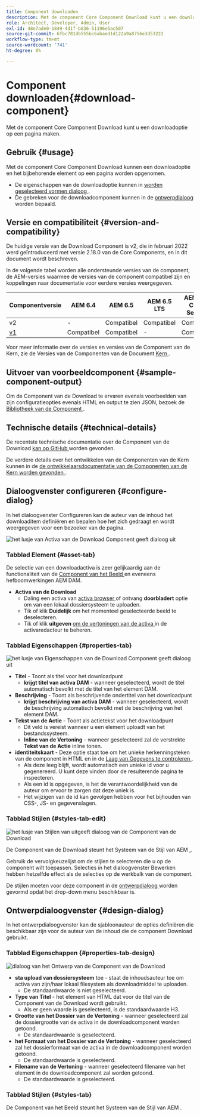```yaml
---
title: Component downloaden
description: Met de component Core Component Download kunt u een downloadoptie op een pagina maken.
role: Architect, Developer, Admin, User
exl-id: 48e7ade0-b849-4d1f-b836-51196e5ac507
source-git-commit: 6fbc781db555bc6abaed1d122a9a8756e3d53222
workflow-type: tm+mt
source-wordcount: '741'
ht-degree: 0%

---
```


# Component downloaden{#download-component}

Met de component Core Component Download kunt u een downloadoptie op een pagina maken.

## Gebruik {#usage}

Met de component Core Component Download kunnen een downloadoptie en het bijbehorende element op een pagina worden opgenomen.

* De eigenschappen van de downloadoptie kunnen in [ worden geselecteerd vormen dialoog ](#configure-dialog).
* De gebreken voor de downloadcomponent kunnen in de [ ontwerpdialoog ](#design-dialog) worden bepaald.

## Versie en compatibiliteit {#version-and-compatibility}

De huidige versie van de Download Component is v2, die in februari 2022 werd geïntroduceerd met versie 2.18.0 van de Core Components, en in dit document wordt beschreven.

In de volgende tabel worden alle ondersteunde versies van de component, de AEM-versies waarmee de versies van de component compatibel zijn en koppelingen naar documentatie voor eerdere versies weergegeven.

| Componentversie | AEM 6.4 | AEM 6.5 | AEM 6.5 LTS | AEM as a Cloud Service |
|--- |--- |---|---|---|
| v2 | - | Compatibel | Compatibel | Compatibel |
| [ v1 ](v1/download.md) | Compatibel | Compatibel | - | Compatibel |

Voor meer informatie over de versies en versies van de Component van de Kern, zie de Versies van de Componenten van de Document [ Kern ](/help/versions.md).

## Uitvoer van voorbeeldcomponent {#sample-component-output}

Om de Component van de Download te ervaren evenals voorbeelden van zijn configuratieopties evenals HTML en output te zien JSON, bezoek de [ Bibliotheek van de Component ](https://adobe.com/go/aem_cmp_library_download).

## Technische details {#technical-details}

De recentste technische documentatie over de Component van de Download [ kan op GitHub ](https://adobe.com/go/aem_cmp_tech_download_v2) worden gevonden.

De verdere details over het ontwikkelen van de Componenten van de Kern kunnen in de [ de ontwikkelaarsdocumentatie van de Componenten van de Kern worden gevonden ](/help/developing/overview.md).

## Dialoogvenster configureren {#configure-dialog}

In het dialoogvenster Configureren kan de auteur van de inhoud het downloaditem definiëren en bepalen hoe het zich gedraagt en wordt weergegeven voor een bezoeker van de pagina.

![ het lusje van Activa van de Download Component geeft dialoog uit ](/help/assets/download-edit-asset.png)

### Tabblad Element {#asset-tab}

De selectie van een downloadactiva is zeer gelijkaardig aan de functionaliteit van de [ Component van het Beeld ](image.md) en eveneens hefboomwerkingen AEM DAM.

* **Activa van de Download**
   * Daling een activa van [ activa browser ](https://experienceleague.adobe.com/docs/experience-manager-cloud-service/sites/authoring/fundamentals/environment-tools.html) of ontvang **doorbladert** optie om van een lokaal dossiersysteem te uploaden.
   * Tik of klik **Duidelijk** om het momenteel geselecteerde beeld te deselecteren.
   * Tik of klik **uitgeven** [ om de vertoningen van de activa ](https://experienceleague.adobe.com/docs/experience-manager-cloud-service/assets/manage/manage-digital-assets.html) in de activaredacteur te beheren.

### Tabblad Eigenschappen {#properties-tab}

![ het lusje van Eigenschappen van de Download Component geeft dialoog uit ](/help/assets/download-edit-properties.png)

* **Titel** - Toont als titel voor het downloadpunt
   * **krijgt titel van activa DAM** - wanneer geselecteerd, wordt de titel automatisch bevolkt met de titel van het element DAM.
* **Beschrijving** - Toont als beschrijvende ondertitel van het downloadpunt
   * **krijgt beschrijving van activa DAM** - wanneer geselecteerd, wordt de beschrijving automatisch bevolkt met de beschrijving van het element DAM.
* **Tekst van de Actie** - Toont als actietekst voor het downloadpunt
   * Dit veld is vereist wanneer u een element uploadt van het bestandssysteem.
   * **Inline van de Vertoning** - wanneer geselecteerd zal de verstrekte **Tekst van de Actie** inline tonen.
* **identiteitskaart** - Deze optie staat toe om het unieke herkenningsteken van de component in HTML en in de [ Laag van Gegevens te controleren ](/help/developing/data-layer/overview.md).
   * Als deze leeg blijft, wordt automatisch een unieke id voor u gegenereerd. U kunt deze vinden door de resulterende pagina te inspecteren.
   * Als een id is opgegeven, is het de verantwoordelijkheid van de auteur om ervoor te zorgen dat deze uniek is.
   * Het wijzigen van de id kan gevolgen hebben voor het bijhouden van CSS-, JS- en gegevenslagen.

### Tabblad Stijlen {#styles-tab-edit}

![ het lusje van Stijlen van uitgeeft dialoog van de Component van de Download ](/help/assets/download-edit-styles.png)

De Component van de Download steunt het Systeem van de Stijl van AEM [.](/help/get-started/authoring.md#component-styling).

Gebruik de vervolgkeuzelijst om de stijlen te selecteren die u op de component wilt toepassen. Selecties in het dialoogvenster Bewerken hebben hetzelfde effect als de selecties op de werkbalk van de component.

De stijlen moeten voor deze component in de [ ontwerpdialoog ](#design-dialog) worden gevormd opdat het drop-down menu beschikbaar is.

## Ontwerpdialoogvenster {#design-dialog}

In het ontwerpdialoogvenster kan de sjabloonauteur de opties definiëren die beschikbaar zijn voor de auteur van de inhoud die de component Download gebruikt.

### Tabblad Eigenschappen {#properties-tab-design}

![ dialoog van het Ontwerp van de Component van de Download ](/help/assets/download-design.png)

* **sta upload van dossiersysteem** toe - staat de inhoudsauteur toe om activa van zijn/haar lokaal filesystem als downloadmiddel te uploaden.
   * De standaardwaarde is niet geselecteerd.
* **Type van Titel** - het element van HTML dat voor de titel van de Component van de Download wordt gebruikt.
   * Als er geen waarde is geselecteerd, is de standaardwaarde H3.
* **Grootte van het Dossier van de Vertoning** - wanneer geselecteerd zal de dossiergrootte van de activa in de downloadcomponent worden getoond.
   * De standaardwaarde is geselecteerd.
* **het Formaat van het Dossier van de Vertoning** - wanneer geselecteerd zal het dossierformaat van de activa in de downloadcomponent worden getoond.
   * De standaardwaarde is geselecteerd.
* **Filename van de Vertoning** - wanneer geselecteerd filename van het element in de downloadcomponent zal worden getoond.
   * De standaardwaarde is geselecteerd.

### Tabblad Stijlen {#styles-tab}

De Component van het Beeld steunt het Systeem van de Stijl van AEM [ ](/help/get-started/authoring.md#component-styling).
